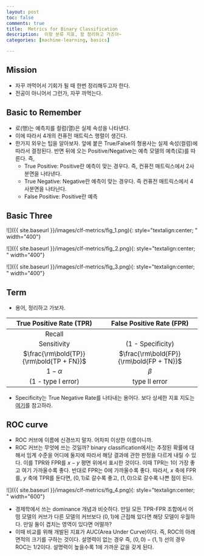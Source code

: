 ```yaml
---
layout: post
toc: false
comments: true
title:  Metrics for Binary Classification 
description:  이항 분류 지표, 함 정리하고 가즈아~ 
categories: [machine-learning, basics]

---
```


## Mission 

- 자꾸 까먹어서 기회가 될 때 한번 정리해두고자 한다. 
- 전공이 아니어서 그런가, 자꾸 까먹는다. 

## Basic to Remember 

- 로(행)는 예측치를 컬럼(열)은 실제 속성을 나타낸다. 
- 이에 따라서 4개의 컨퓨전 매트릭스 행렬이 생긴다. 
- 한가지 외우는 팁을 알아보자. 앞에 붙은 True/False의 형용사는 실제 속성(컬럼)에 따라서 결정된다. 반면 뒤에 오는 Positive/Negative는 예측 모델의 예측(로)를 따른다. 즉, 
	- True Positive: Positive란 예측이 맞는 경우다. 즉, 컨퓨전 매트릭스에서 2사분면을 나타낸다. 
	- True Negative: Negative란 예측이 맞는 경우다. 즉 컨퓨전 매트릭스에서 4사분면을 나타난다. 
	- False Positive: Positive란 예측

## Basic Three 

![]({{ site.baseurl }}/images/clf-metrics/fig_1.png){: style="textalign:center; " width="400"}

![]({{ site.baseurl }}/images/clf-metrics/fig_2.png){: style="textalign:center; " width="400"}

![]({{ site.baseurl }}/images/clf-metrics/fig_3.png){: style="textalign:center; " width="400"}

## Term 

* 용어, 정리하고 가보자. 

<STYLE TYPE="text/css">  
table {
	font-size: 120%;
	width: 100%;
	}  
</STYLE>  
 
|True Positive Rate (TPR) | False Positive Rate (FPR)|
|:--:|:--:|
|Recall | |
|Sensitivity | (1 - Specificity) | 
|$\frac{\rm\bold{TP}}{\rm\bold{TP + FN}}$| $\frac{\rm\bold{FP}}{\rm\bold{FP + TN}}$|
|$1-\alpha$ | $\beta$ |
| (1 - type I error) | type II error |

* Specificity는 True Negative Rate를 나타내는 용어다. 보다 상세한 지표 지도는 [여기](https://en.wikipedia.org/wiki/Precision_and_recall)를 참고하라. 

## ROC curve 

- ROC 커브에 이름에 신경쓰지 말자. 어차피 이상한 이름이니까. 
- ROC 커브는 무엇에 쓰는 것일까? binary classification에서는 추정된 확률에 대해서 임계 수준을 어디에 둘지에 따라서 해당 결과에 관한 판정을 다르게 내릴 수 있다. 이를 TPR와 FPR를 $x-y$ 평면 위에서 표시한 것이다. 이때 TPR는 1이 가장 좋고 여기 가까울수록 좋다. 반대로 FPR는 0에 가까울수록 좋다. 따라서, $x$ 축에 FPR를, $y$ 축에 TPR를 둔다면, $(0,1)$로 갈수록 좋고, $(1,0)$으로 갈수록 나쁜 점이 된다. 

![]({{ site.baseurl }}/images/clf-metrics/fig_4.png){: style="textalign:center; " width="600"}

- 경제학에서 쓰는 dominance 개념과 비슷하다. 만일 모든 TPR-FPR 조합에서 어떰 모델의 커브가 다른 모델의 커브보다 $(0,1)$에 근접해 있다면 해당 모델이 우월하다. 만일 둘이 겹치는 영역이 있다면 어떨까? 
- 이때 비교를 위해 개발된 지표가 AUC(Area Under Curve)이다. 즉, ROC의 아래 면적의 크기를 구하는 것이다. 설명력이 없는 경우 즉, $(0,0)-(1,1)$ 선의 경우 ROC는 1/2이다. 설명력이 높을수록 1에 가까운 값을 갖게 된다. 
<!--stackedit_data:
eyJoaXN0b3J5IjpbMTcxNzQwMTk2OCwyMDk3NTkxNjAsMTQxNT
U0MTU1NSwtMTI4Mjg5NjIxMCwxODMxNDkwOTQwLDM1OTc1OTU5
OCwtNjE1NzgzMzM5LC0xNzM0Njc3NjMxLDEyNzkxNjExNDAsLT
E3ODc3OTc2MTAsLTE0NjcxMjIyODgsLTcyMjY5MTQyOSwtMTk1
MzY1NjY4NSwtNjgyNjkwMDg4LDgwOTU3NzgzMiwtOTc4NTI0Nz
EsLTE5ODYxNzA0OTQsNjY0NjA4NjUyLC0xMzU3NTE3MTY4XX0=

-->